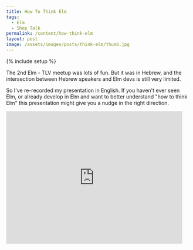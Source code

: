 ```yaml
---
title: How To Think Elm
tags:
  - Elm
  - Shop Talk
permalink: /content/how-think-elm
layout: post
image: /assets/images/posts/think-elm/thumb.jpg
---
```


{% include setup %}

The 2nd Elm - TLV meetup was lots of fun. But it was in Hebrew, and the intersection
between Hebrew speakers and Elm devs is still very limited.

So I've re-recorded my presentation in English. If you haven't ever seen Elm, or
already develop in Elm and want to better understand "how to think Elm" this presentation
might give you a nudge in the right direction.

<iframe width="480" height="360" src="https://www.youtube.com/embed/tx07ysIrAz8?rel=0" frameborder="0" allowfullscreen></iframe>
